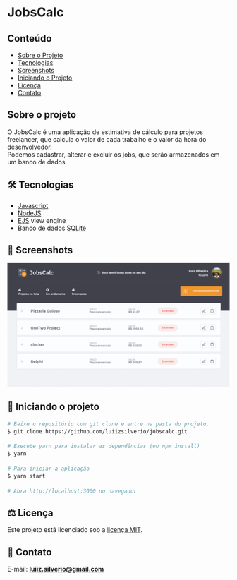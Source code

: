 # JobsCalc
## Conteúdo
* [Sobre o Projeto](#sobre-o-projeto)
* [Tecnologias](#hammer_and_wrench-tecnologias)
* [Screenshots](#camera_flash-screenshots)
* [Iniciando o Projeto](#car-Iniciando-o-projeto)
* [Licença](#balance_scale-licença)
* [Contato](#email-contato)

## Sobre o projeto
O JobsCalc é uma aplicação de estimativa de cálculo para projetos freelancer, que calcula o valor de cada trabalho e o valor da hora do desenvolvedor.<br />
Podemos cadastrar, alterar e excluir os jobs, que serão armazenados em um banco de dados.

## :hammer_and_wrench: Tecnologias
* <ins>Javascript</ins>
* <ins>NodeJS</ins>
* <ins>EJS</ins> view engine
* Banco de dados <ins>SQLite</ins>

## :camera_flash: Screenshots
![](https://github.com/luiizsilverio/jobscalc/blob/master/public/screenshots/jobscalc.gif)

## :car: Iniciando o projeto
```bash
# Baixe o repositório com git clone e entre na pasta do projeto.
$ git clone https://github.com/luiizsilverio/jobscalc.git

# Execute yarn para instalar as dependências (ou npm install)
$ yarn

# Para iniciar a aplicação
$ yarn start

# Abra http://localhost:3000 no navegador
```

## :balance_scale: Licença
Este projeto está licenciado sob a [licença MIT](LICENSE).

## :email: Contato

E-mail: [**luiiz.silverio@gmail.com**](mailto:luiiz.silverio@gmail.com)
